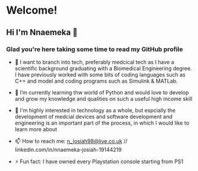 # Welcome!
## Hi I'm Nnaemeka 👋
### Glad you're here taking some time to read my GitHub profile 

- 🔭 I want to branch into tech, preferably medcical tech as I have a scientific background graduating with a Biomedical Engineering degree.
  I have previously worked with some bits of coding languages such as C++ and model and coding programs such as Simulink & MATLab.

- 🌱 I’m currently learning thw world of Python and would love to develop and grow my knowledge and qualities on such a useful high income skill

- 💬 I'm highly interested in technology as a whole, but espcially the development of medcial devices and software development and engineering is an important part of the process, in which I would like to learn more about

- 📫 How to reach me: n_josiah98@live.co.uk // linkedin.com/in/nnaemeka-josiah-19144219
- ⚡ Fun fact: I have owned every Playstation console starting from PS1
<!--
**NJosiah/NJosiah** is a ✨ _special_ ✨ repository because its `README.md` (this file) appears on your GitHub profile.

Here are some ideas to get you started:
- 👯 I’m looking to collaborate on ...
- 🤔 I’m looking for help with ...
-->
